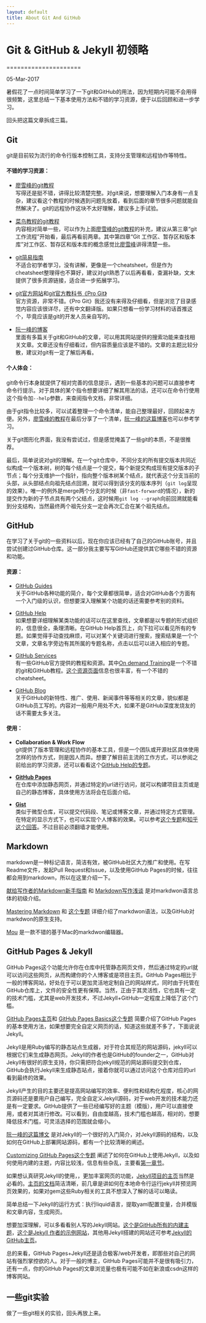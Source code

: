 ```yaml
---
layout: default
title: About Git And GitHub
---
```


# Git & GitHub & Jekyll 初领略
=====================

<p>05-Mar-2017</p>

暑假花了一点时间简单学习了一下git和GitHub的用法，因为短期内可能不会用得很频繁，这里总结一下基本使用方法和不错的学习资源，便于以后回顾和进一步学习。

回头把这篇文章拆成三篇。



## Git

git是目前较为流行的命令行版本控制工具，支持分支管理和远程协作等特性。

#### 不错的学习资源：

- [廖雪峰的git教程][1]  
写得还是挺不错，讲得比较清楚完整。对git来说，想要理解入门本身有一点复杂，建议看这个教程的时候遇到问题先放着，看到后面的章节很多问题就能自然解决了。git的远程协作这块不太好理解，建议多上手试验。

- [菜鸟教程的git教程][2]  
内容相对简单一些，可以作为上面[廖雪峰的git教程][1]的补充，建议从第三章“git工作流程”开始看，最后再看前两章。其中第四章“Git 工作区、暂存区和版本库”对工作区、暂存区和版本库的概念感觉比[廖雪峰][1]讲得清楚一些。

- [git简易指南][3]  
不适合初学者学习，没有讲解，更像是一个cheatsheet，但是作为cheatsheet整理得也不算好，建议对git熟悉了以后再看看，查漏补缺，文末提供了很多资源链接，适合进一步拓展学习。

- [git官方网站][4]和[git官方教科书《Pro Git》][5]  
官方资源，非常不错。《Pro Git》我还没有来得及仔细看，但是浏览了目录感觉内容应该很详尽，还有中文翻译版。如果只想看一份学习材料的话首推这个，毕竟应该是git的开发人员亲自写的。

- [阮一峰的博客][6]  
里面有多篇关于git和GitHub的文章，可以用其网站提供的搜索功能来查找相关文章。文章还没有仔细看过，但内容质量应该是不错的。文章的主题比较分散，建议对git有一定了解后再看。

#### 个人体会：

git命令行本身就提供了相对完善的信息提示，遇到一些基本的问题可以直接参考命令行提示。对于具体的某个指令想要详细了解其用法的话，还可以在命令行使用这个指令加`--help`参数，来查阅指令文档，非常详细。

由于git指令比较多，可以试着整理一个命令清单，能自己整理最好，回顾起来方便。另外，[廖雪峰的教程][1]在最后分享了一个清单，[阮一峰的这篇博客][7]也可以参考学习。

关于git图形化界面，我没有尝试过，但是感觉掩盖了一些git的本质，不是很推荐。

最后，简单说说对git的理解。在一个git仓库中，不同分支的所有提交版本共同近似构成一个版本树，树的每个结点是一个提交，每个新提交构成现有提交版本的子节点；每个分支维护一个指针，指向整个版本树某个结点，就代表这个分支当前的头部，从头部结点向祖先结点回溯，就可以得到该分支的版本序列（`git log`呈现的效果）。唯一的例外是merge两个分支的时候（非`fast-forward`的情况），新的提交作为新的子节点具有两个父结点，这时候用`git log --graph`向前回溯就能看到分支结构，当然最终两个祖先分支一定会再次汇合在某个祖先结点。

[1]: http://www.liaoxuefeng.com/wiki/0013739516305929606dd18361248578c67b8067c8c017b000
[2]: http://www.runoob.com/git/git-tutorial.html
[3]: http://www.bootcss.com/p/git-guide/index.html
[4]: https://git-scm.com/
[5]: https://git-scm.com/book/en/v2
[6]: http://www.ruanyifeng.com/blog/developer/
[7]: http://www.ruanyifeng.com/blog/2015/12/git-cheat-sheet.html?bsh_bid=938838579



## GitHub

在学习了关于git的一些资料以后，现在你应该已经有了自己的GitHub账号，并且尝试创建过GitHub仓库。这一部分我主要写写GitHub还提供其它哪些不错的资源和功能。

#### 资源：

- [GitHub Guides](https://guides.github.com/)  
关于GitHub各种功能的简介，每个文章都很简单，适合对GitHub各个方面有一个入门级的认识，但想要深入理解某个功能的话还需要参考别的资料。

- [GitHub Help](https://help.github.com/)  
如果想要详细理解某类功能的话可以在这里查找，文章都是以专题的形式组织的，信息很全，条理清晰。在GitHub Help首页上，向下拉可以看见所有的专题。如果觉得手动查找麻烦，可以对某个关键词进行搜索，搜索结果是一个个文章，文章名字旁边有其所属的专题名称，点击以后可以进入相应的专题。

- [GitHub Services](https://services.github.com/)  
有一些GitHub官方提供的教程和资源。其中[On demand Training](https://services.github.com/on-demand/)是一个不错的git和GitHub教程。[这个资源页面](https://services.github.com/classnotes/)信息也很丰富，有一个不错的cheatsheet。

- [GitHub Blog](https://github.com/blog)  
关于GitHub的新特性、推广、使用、新闻事件等等相关的文章，貌似都是GitHub员工写的。内容对一般用户用处不大，如果不是GitHub深度发烧友的话不需要太多关注。

#### 使用：

- **Collaboration & Work Flow**  
git提供了版本管理和远程协作的基本工具，但是一个团队或开源社区具体使用怎样的协作方式，则是因人而异。想要了解目前主流的工作方式，可以参阅之前给出的学习资源，还可以看看这个[GitHub Help的专题](https://help.github.com/categories/collaborating-with-issues-and-pull-requests/)。

- **[GitHub Pages](https://pages.github.com/)**  
在仓库中添加静态网页，并通过特定的url进行访问，就可以构建项目主页或是自己的静态博客，具体使用方法将会在后面介绍。

- **[Gist](https://gist.github.com/)**  
类似于微型仓库，可以提交代码段、笔记或博客文章，并通过特定方式管理。在特定的显示方式下，也可以实现个人博客的效果。可以参考[这个专题](https://help.github.com/categories/gists/)和[知乎这个回答](https://www.zhihu.com/question/21343711)。不过目前必须翻墙才能使用。



## Markdown

markdown是一种标记语言，简洁有效，被GitHub社区大力推广和使用。在写Readme文件，发起Pull Request和Issue，以及使用GitHub Pages的时候，往往都会用到markdown，所以在这里介绍一下。

[献给写作者的Markdown新手指南](http://www.jianshu.com/p/q81RER)
和
[Markdown写作浅谈](http://www.jianshu.com/p/PpDNMG)
是对markdwon语言总体的初级介绍。

[Mastering Markdown](https://guides.github.com/features/mastering-markdown/)
和
[这个专题](https://help.github.com/categories/writing-on-github/)
详细介绍了markdwon语法，以及GitHub对markdwon的原生支持。

[Mou](http://25.io/mou/)
是一款不错的基于Mac的markdwon编辑器。



## GitHub Pages & Jekyll

GitHub Pages这个功能允许你在仓库中托管静态网页文件，然后通过特定的url就可以访问这些网页，从而构建你的个人博客或是项目主页。GitHub Pages相比于一般的博客网站，好处在于可以更加灵活地定制自己的网站样式，同时由于托管在GitHub仓库上，文件的安全性更有保障。当然，正由于其灵活性，它也具有一定的技术门槛，尤其是web开发技术，不过Jekyll+GitHub一定程度上降低了这个门槛。

[GitHub Pages主页](https://pages.github.com/)和
[GitHub Pages Basics这个专题](https://help.github.com/categories/github-pages-basics/)
简要介绍了GitHub Pages的基本使用方法，如果想要完全自定义网页的话，知道这些就差不多了，下面说说Jekyll。

Jekyll是用Ruby编写的静态站点生成器，对于符合其规范的网站源码，jekyll可以根据它们来生成静态网页。Jekyll的作者也是GitHub的founder之一，GitHub对Jekyll有很好的原生支持，你只需把符合jekyll规范的网站源码提交到仓库，GitHub会执行Jekyll来生成静态站点，接着你就可以通过访问这个仓库对应的url看到最终的效果。

Jekyll产生的目的主要还是提高网站编写的效率、便利性和结构化程度，核心的网页源码还是要用户自己编写，完全自定义Jekyll源码，对于web开发的技术能力还是有一定要求。GitHub提供了一些已经编写好的主题（模版），用户可以直接使用，或者对其进行修改。可以看到，自由度越高，技术门槛也越高，相对的，想要降低技术门槛，可灵活选择的范围就会缩小。

[阮一峰的这篇博文](http://www.ruanyifeng.com/blog/2012/08/blogging_with_jekyll.html)
是对Jekyll的一个很好的入门简介，对Jekyll源码的结构，以及如何在GitHub上部署网站源码，都有一个比较清晰的阐述。

[Customizing GitHub Pages这个专题](https://help.github.com/categories/customizing-github-pages/)
阐述了如何在GitHub上使用Jekyll，以及如何使用内建的主题，内容比较浅，信息有些杂乱，主要看[第一章节](https://help.github.com/articles/using-jekyll-as-a-static-site-generator-with-github-pages/)。

如果想认真研究Jekyll的使用，，更加丰富网页的功能，[Jekyll项目的主页](https://jekyllrb.com/)当然是必看的。[主页的文档](https://jekyllrb.com/docs/home/)简洁清晰，前几章是讲如何在本地命令行运行jekyll并预览网页效果的，如果对gem这些Ruby相关的工具不想深入了解的话可以略读。

简单总结一下Jekyll的运行方式：执行liquid语言，提取yaml配置变量，合并模版和文章内容，生成网页。

想要加深理解，可以多看看别人写的Jekyll网站。[这个是GitHub所有的内建主题](https://github.com/pages-themes)，[这个是Jekyll 作者的示例网站](https://github.com/mojombo/mojombo.github.io)，其他用Jekyll搭建的网站还可参考[Jekyll的GitHub主页](https://github.com/jekyll/jekyll/wiki/Sites)。

总的来看，GitHub Pages+Jekyll还是适合极客/web开发者，即那些对自己的网站有强烈掌控欲的人。对于一般的博主，GitHub Pages可能并不是很有吸引力，还有一点，你的GitHub Pages的文章浏览量也极有可能不如在新浪或csdn这样的博客网站。



## 一些git实验

做了一些git相关的实验，回头再放上来。